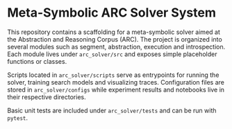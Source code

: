 # Meta-Symbolic ARC Solver System

This repository contains a scaffolding for a meta-symbolic solver aimed at the Abstraction and Reasoning Corpus (ARC). The project is organized into several modules such as segment, abstraction, execution and introspection. Each module lives under `arc_solver/src` and exposes simple placeholder functions or classes.

Scripts located in `arc_solver/scripts` serve as entrypoints for running the solver, training search models and visualizing traces. Configuration files are stored in `arc_solver/configs` while experiment results and notebooks live in their respective directories.

Basic unit tests are included under `arc_solver/tests` and can be run with `pytest`.
